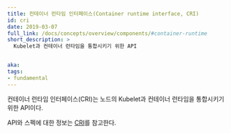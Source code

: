 ```yaml
---
title: 컨테이너 런타임 인터페이스(Container runtime interface, CRI)
id: cri
date: 2019-03-07
full_link: /docs/concepts/overview/components/#container-runtime
short_description: >
  Kubelet과 컨테이너 런타임을 통합시키기 위한 API


aka:
tags:
- fundamental
---
```

컨테이너 런타임 인터페이스(CRI)는 노드의 Kubelet과 컨테이너
런타임을 통합시키기 위한 API이다.

<!--more-->
API와 스펙에 대한 정보는 [CRI](https://github.com/kubernetes/community/blob/master/contributors/devel/sig-node/container-runtime-interface.md)를 참고한다.
